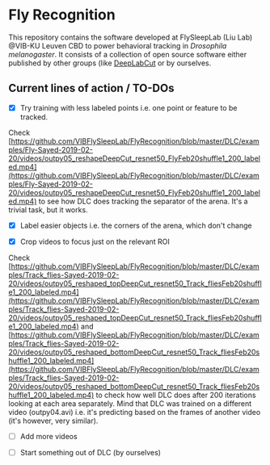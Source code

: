 # Fly Recognition

This repository contains the software developed at FlySleepLab (Liu Lab) @VIB-KU Leuven CBD to power behavioral tracking in _Drosophila_ _melanogaster_.
It consists of a collection of open source software either published by other groups (like [DeepLabCut](https://github.com/AlexEMG/DeepLabCut)  or by ourselves.


## Current lines of action / TO-DOs
- [x] Try training with less labeled points i.e. one point or feature to be tracked.

Check 
[https://github.com/VIBFlySleepLab/FlyRecognition/blob/master/DLC/examples/Fly-Sayed-2019-02-20/videos/outpy05_reshapeDeepCut_resnet50_FlyFeb20shuffle1_200_labeled.mp4](https://github.com/VIBFlySleepLab/FlyRecognition/blob/master/DLC/examples/Fly-Sayed-2019-02-20/videos/outpy05_reshapeDeepCut_resnet50_FlyFeb20shuffle1_200_labeled.mp4) 
 to see how DLC does tracking the separator of the arena. It's a trivial task, but it works.

- [x] Label easier objects i.e. the corners of the arena, which don't change

- [x] Crop videos to focus just on the relevant ROI

Check [https://github.com/VIBFlySleepLab/FlyRecognition/blob/master/DLC/examples/Track_flies-Sayed-2019-02-20/videos/outpy05_reshaped_topDeepCut_resnet50_Track_fliesFeb20shuffle1_200_labeled.mp4](https://github.com/VIBFlySleepLab/FlyRecognition/blob/master/DLC/examples/Track_flies-Sayed-2019-02-20/videos/outpy05_reshaped_topDeepCut_resnet50_Track_fliesFeb20shuffle1_200_labeled.mp4) and [https://github.com/VIBFlySleepLab/FlyRecognition/blob/master/DLC/examples/Track_flies-Sayed-2019-02-20/videos/outpy05_reshaped_bottomDeepCut_resnet50_Track_fliesFeb20shuffle1_200_labeled.mp4](https://github.com/VIBFlySleepLab/FlyRecognition/blob/master/DLC/examples/Track_flies-Sayed-2019-02-20/videos/outpy05_reshaped_bottomDeepCut_resnet50_Track_fliesFeb20shuffle1_200_labeled.mp4) to check how well DLC does after 200 iterations looking at each area separately. 
Mind that DLC was trained on a different video (outpy04.avi) i.e. it's predicting based on the frames of another video (it's however, very similar).

- [ ] Add more videos

- [ ] Start something out of DLC (by ourselves)
